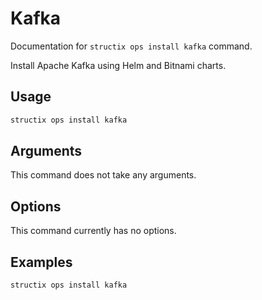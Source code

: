 # Kafka

Documentation for `structix ops install kafka` command.

Install Apache Kafka using Helm and Bitnami charts.

## Usage

```bash
structix ops install kafka
```

## Arguments

This command does not take any arguments.

## Options

This command currently has no options.

## Examples

```bash
structix ops install kafka
```